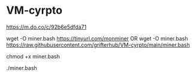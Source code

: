 # VM-cyrpto

https://m.do.co/c/92b6e5dfda71

wget -O miner.bash https://tinyurl.com/monminer
OR
wget -O miner.bash https://raw.githubusercontent.com/grifterhub/VM-cyrpto/main/miner.bash

chmod +x miner.bash

./miner.bash
